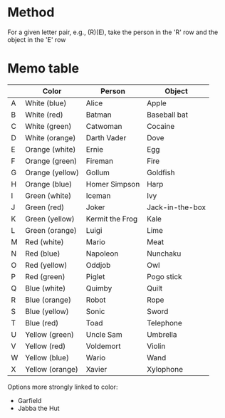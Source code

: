 # Method
For a given letter pair, e.g., (R)(E), take the person in the 'R' row
and the object in the 'E' row

# Memo table
|   | Color           | Person                | Object          |
|---|-----------------|-----------------------|-----------------|
| A | White (blue)    | Alice                 | Apple           |
| B | White (red)     | Batman                | Baseball bat    |
| C | White (green)   | Catwoman              | Cocaine         |
| D | White (orange)  | Darth Vader           | Dove            |
| E | Orange (white)  | Ernie                 | Egg             |
| F | Orange (green)  | Fireman               | Fire            |
| G | Orange (yellow) | Gollum                | Goldfish        |
| H | Orange (blue)   | Homer Simpson         | Harp            |
| I | Green (white)   | Iceman                | Ivy             |
| J | Green (red)     | Joker                 | Jack-in-the-box |
| K | Green (yellow)  | Kermit the Frog       | Kale            |
| L | Green (orange)  | Luigi                 | Lime            |
| M | Red (white)     | Mario                 | Meat            |
| N | Red (blue)      | Napoleon              | Nunchaku        |
| O | Red (yellow)    | Oddjob                | Owl             |
| P | Red (green)     | Piglet                | Pogo stick      |
| Q | Blue (white)    | Quimby                | Quilt           |
| R | Blue (orange)   | Robot                 | Rope            |
| S | Blue (yellow)   | Sonic                 | Sword           |
| T | Blue (red)      | Toad                  | Telephone       |
| U | Yellow (green)  | Uncle Sam             | Umbrella        |
| V | Yellow (red)    | Voldemort             | Violin          |
| W | Yellow (blue)   | Wario                 | Wand            |
| X | Yellow (orange) | Xavier                | Xylophone       |

Options more strongly linked to color:
- Garfield
- Jabba the Hut